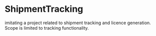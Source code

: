 # ShipmentTracking

imitating a project related to shipment tracking and licence generation. Scope is limited to tracking functionality.
